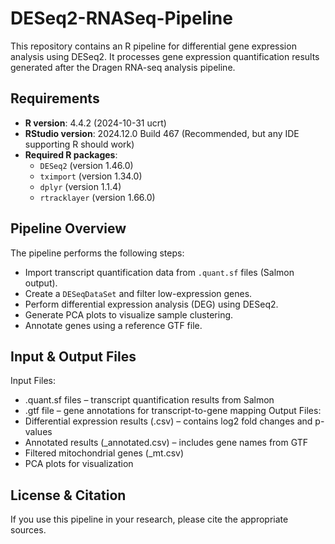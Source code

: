 # DESeq2-RNASeq-Pipeline
This repository contains an R pipeline for differential gene expression analysis using DESeq2. It processes gene expression quantification results generated after the Dragen RNA-seq analysis pipeline.

## Requirements

- **R version**: 4.4.2 (2024-10-31 ucrt)
- **RStudio version**: 2024.12.0 Build 467 (Recommended, but any IDE supporting R should work)
- **Required R packages**:
  - `DESeq2` (version 1.46.0)
  - `tximport` (version 1.34.0)
  - `dplyr` (version 1.1.4)
  - `rtracklayer` (version 1.66.0)

## Pipeline Overview
The pipeline performs the following steps:
- Import transcript quantification data from `.quant.sf` files (Salmon output).
- Create a `DESeqDataSet` and filter low-expression genes.
- Perform differential expression analysis (DEG) using DESeq2.
- Generate PCA plots to visualize sample clustering.
- Annotate genes using a reference GTF file.

## Input & Output Files
Input Files:
- .quant.sf files – transcript quantification results from Salmon
- .gtf file – gene annotations for transcript-to-gene mapping
Output Files:
- Differential expression results (.csv) – contains log2 fold changes and p-values
- Annotated results (_annotated.csv) – includes gene names from GTF
- Filtered mitochondrial genes (_mt.csv)
- PCA plots for visualization

## License & Citation
If you use this pipeline in your research, please cite the appropriate sources.
